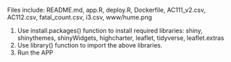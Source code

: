 Files include:
README.md, app.R, deploy.R, Dockerfile, AC111_v2.csv, AC112.csv, fatal_count.csv, i3.csv, www/hume.png

1. Use install.packages() function to install required libraries: shiny, shinythemes, shinyWidgets, highcharter, leaflet, tidyverse, leaflet.extras
2. Use library() function to import the above libraries.
3. Run the APP


